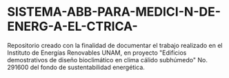 # SISTEMA-ABB-PARA-MEDICI-N-DE-ENERG-A-EL-CTRICA-
Repositorio creado con la finalidad de documentar el trabajo realizado en el Instituto de Energías Renovables UNAM, en proyecto "Edificios demostrativos de diseño bioclimático en clima cálido subhúmedo" No. 291600 del fondo de sustentabilidad energética.  
